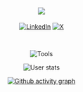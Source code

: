<h1 align="center">
   <a href=" https://readme-typing-svg.herokuapp.com/demo/">
     <img src="https://readme-typing-svg.herokuapp.com/?color=FFFFFF&width=450&height=70&lines=Hi👋;I'm+Parham;Frontend+Developer.&center=true&size=30">
   </a>
 </h1>

 <div align="center">
   
[![LinkedIn](https://img.shields.io/badge/LinkedIn-%230077B5.svg?logo=linkedin&logoColor=white)](https://linkedin.com/in/parham-mirzaei) [![X](https://img.shields.io/badge/-white.svg?logo=X&logoColor=black)](https://X.com/parham0121)

</div>

<br/>
<p align="center">
  <img src="https://skillicons.dev/icons?i=js,react,nodejs,css,sass,git,vscode" alt="Tools"/>
</p>

<p align="center">
  <img src="https://github-readme-stats.vercel.app/api?username=Parham0121&count_private=true&show_icons=true&title_color=FFFF01&text_color=ECCE24&icon_color=57ff8c&border_color=30363d&bg_color=008001" alt="User stats" />
</p>

<p align="center">
   <a href="https://github.com/parham0121">
     <img src="https://github-readme-activity-graph.vercel.app/graph?username=Parham&theme=github-compact&color=FFFF01&line=006312&point=008001&area_color=57ff8c" alt="Github activity graph"/>
   </a>
 </p>
